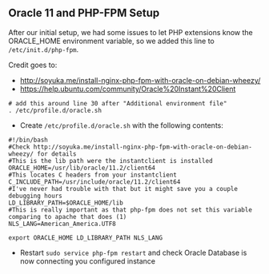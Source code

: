 Oracle 11 and PHP-FPM Setup
---------------------------

After our initial setup, we had some issues to let PHP extensions know the ORACLE_HOME environment
variable, so we added this line to `/etc/init.d/php-fpm`.

Credit goes to:
* http://soyuka.me/install-nginx-php-fpm-with-oracle-on-debian-wheezy/
* https://help.ubuntu.com/community/Oracle%20Instant%20Client

```
# add this around line 30 after "Additional environment file"
. /etc/profile.d/oracle.sh
```

* Create `/etc/profile.d/oracle.sh` with the following contents:

```
#!/bin/bash
#Check http://soyuka.me/install-nginx-php-fpm-with-oracle-on-debian-wheezy/ for details
#This is the lib path were the instantclient is installed
ORACLE_HOME=/usr/lib/oracle/11.2/client64
#This locates C headers from your instantclient
C_INCLUDE_PATH=/usr/include/oracle/11.2/client64
#I've never had trouble with that but it might save you a couple debugging hours
LD_LIBRARY_PATH=$ORACLE_HOME/lib
#This is really important as that php-fpm does not set this variable comparing to apache that does (1)
NLS_LANG=American_America.UTF8

export ORACLE_HOME LD_LIBRARY_PATH NLS_LANG
```

* Restart `sudo service php-fpm restart` and check Oracle Database is now connecting you configured instance
